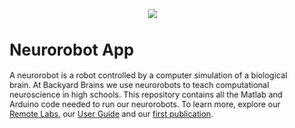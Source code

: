 <p align="center"><img src="https://github.com/BackyardBrains/NeuroRobot/blob/master/Gallery/neurorobot_drawing.jpg"></p>

# Neurorobot App

A neurorobot is a robot controlled by a computer simulation of a biological brain. At Backyard Brains we use neurorobots to teach computational neuroscience in high schools. This repository contains all the Matlab and Arduino code needed to run our neurorobots. To learn more, explore our <a href='https://docs.google.com/document/d/12S6izB7_oZGWIqypyMhO19rSjw4mqDFAkoiaXdZETu0/edit?usp=sharing'>Remote Labs</a>, our <a href='https://docs.google.com/document/d/1_fkM_ccYyojDcovjW_f6EnSZTBed_XkrHJNA_dRZvvg/edit?usp=sharing'>User Guide</a> and our <a href='https://www.frontiersin.org/articles/10.3389/fnbot.2020.00006/full'>first publication</a>.
